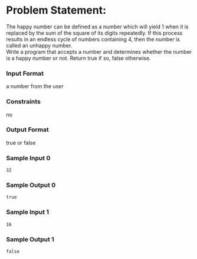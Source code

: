 # Problem Statement:

The happy number can be defined as a number which will yield 1 when it is replaced by the sum of the square of its digits repeatedly. If this process results in an endless cycle of numbers containing 4, then the number is called an unhappy number.<br>
Write a program that accepts a number and determines whether the number is a happy number or not. Return true if so, false otherwise.

### Input Format

a number from the user

### Constraints

no

### Output Format

true or false

### Sample Input 0
```
32
```
### Sample Output 0
```
true
```
### Sample Input 1
```
16
```
### Sample Output 1
```
false
```
